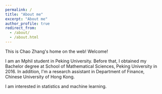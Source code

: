 ```yaml
---
permalink: /
title: "About me"
excerpt: "About me"
author_profile: true
redirect_from: 
  - /about/
  - /about.html
---
```


This is Chao Zhang's home on the web! Welcome!

I am an Mphil student in Peking University. Before that, I obtained my Bachelor degree at School of Mathematical Sciences, Peking University in 2016. In addition, I'm a research assistant in Department of Finance, Chinese University of Hong Kong.  

I am interested in statistics and machine learning.